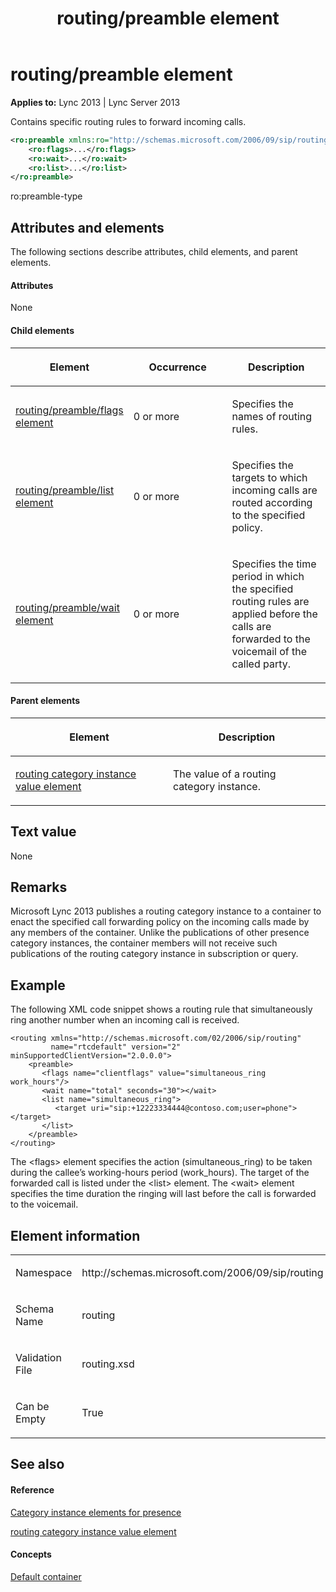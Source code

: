 ﻿---
title: routing/preamble element
TOCTitle: routing/preamble element
ms:assetid: a552026b-a059-48dc-9d4d-3fbecc66cc46
ms:mtpsurl: https://msdn.microsoft.com/en-us/library/Dn454775(v=office.15)
ms:contentKeyID: 57093663
ms.date: 07/24/2014
mtps_version: v=office.15
dev_langs:
- xml
---

# routing/preamble element


**Applies to:** Lync 2013 | Lync Server 2013

Contains specific routing rules to forward incoming calls.

``` xml
<ro:preamble xmlns:ro="http://schemas.microsoft.com/2006/09/sip/routing">
    <ro:flags>...</ro:flags>
    <ro:wait>...</ro:wait>
    <ro:list>...</ro:list>
</ro:preamble>
```

ro:preamble-type

## Attributes and elements

The following sections describe attributes, child elements, and parent elements.

#### Attributes

None

#### Child elements

<table>
<colgroup>
<col style="width: 33%" />
<col style="width: 33%" />
<col style="width: 33%" />
</colgroup>
<thead>
<tr class="header">
<th><p>Element</p></th>
<th><p>Occurrence</p></th>
<th><p>Description</p></th>
</tr>
</thead>
<tbody>
<tr class="odd">
<td><p><a href="routing-preamble-flags-element.md">routing/preamble/flags element</a></p></td>
<td><p>0 or more</p></td>
<td><p>Specifies the names of routing rules.</p></td>
</tr>
<tr class="even">
<td><p><a href="routing-preamble-list-element.md">routing/preamble/list element</a></p></td>
<td><p>0 or more</p></td>
<td><p>Specifies the targets to which incoming calls are routed according to the specified policy.</p></td>
</tr>
<tr class="odd">
<td><p><a href="routing-preamble-wait-element.md">routing/preamble/wait element</a></p></td>
<td><p>0 or more</p></td>
<td><p>Specifies the time period in which the specified routing rules are applied before the calls are forwarded to the voicemail of the called party.</p></td>
</tr>
</tbody>
</table>


#### Parent elements

<table>
<colgroup>
<col style="width: 50%" />
<col style="width: 50%" />
</colgroup>
<thead>
<tr class="header">
<th><p>Element</p></th>
<th><p>Description</p></th>
</tr>
</thead>
<tbody>
<tr class="odd">
<td><p><a href="routing-category-instance-value-element.md">routing category instance value element</a></p></td>
<td><p>The value of a routing category instance.</p></td>
</tr>
</tbody>
</table>


## Text value

None

## Remarks

Microsoft Lync 2013 publishes a routing category instance to a container to enact the specified call forwarding policy on the incoming calls made by any members of the container. Unlike the publications of other presence category instances, the container members will not receive such publications of the routing category instance in subscription or query.

## Example

The following XML code snippet shows a routing rule that simultaneously ring another number when an incoming call is received.

    <routing xmlns="http://schemas.microsoft.com/02/2006/sip/routing" 
             name="rtcdefault" version="2" minSupportedClientVersion="2.0.0.0">
        <preamble>
           <flags name="clientflags" value="simultaneous_ring work_hours"/>
           <wait name="total" seconds="30"></wait>
           <list name="simultaneous_ring">
              <target uri="sip:+12223334444@contoso.com;user=phone"></target>
           </list>
        </preamble>
    </routing>

The \<flags\> element specifies the action (simultaneous\_ring) to be taken during the callee’s working-hours period (work\_hours). The target of the forwarded call is listed under the \<list\> element. The \<wait\> element specifies the time duration the ringing will last before the call is forwarded to the voicemail.

## Element information

<table>
<colgroup>
<col style="width: 50%" />
<col style="width: 50%" />
</colgroup>
<tbody>
<tr class="odd">
<td><p>Namespace</p></td>
<td><p>http://schemas.microsoft.com/2006/09/sip/routing</p></td>
</tr>
<tr class="even">
<td><p>Schema Name</p></td>
<td><p>routing</p></td>
</tr>
<tr class="odd">
<td><p>Validation File</p></td>
<td><p>routing.xsd</p></td>
</tr>
<tr class="even">
<td><p>Can be Empty</p></td>
<td><p>True</p></td>
</tr>
</tbody>
</table>


## See also

#### Reference

[Category instance elements for presence](category-instance-elements-for-presence.md)

[routing category instance value element](routing-category-instance-value-element.md)

#### Concepts

[Default container](default-container.md)

